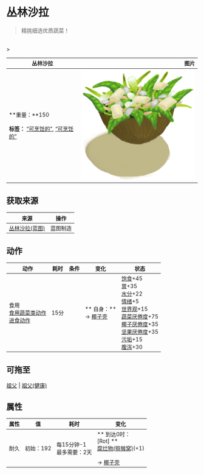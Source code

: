 # 丛林沙拉  
> 精挑细选优质蔬菜！  
<br>  
>   
  
  丛林沙拉  |   图片   
 ----  |  ----:   
 **重量：**150<br><br>**标签：**	[“可烹饪的”](tag_Cookable.md), [“可烹饪的”](tag_MealCoconutShell.md)  |  <img decoding="async" src="Sprite/JungleSalad.png" href="a.md" style="max-width:300px;max-height:300px;">   
  
## 获取来源  
来源  |  操作  
----  |  ----  
[丛林沙拉(蓝图)](Bp_JungleSalad.md)  |  蓝图制造  
## 动作  
动作  |  耗时  |  条件  |  变化  |  状态  
----  |  ----  |  ----  |  ----  |  ----  
食用<br>[食用蔬菜类动作](VegetarianAction.md)<br>[进食动作](EatingAction.md)  |  15分  |    |  ** 自身：**<br>→ [椰子壳](CoconutShell.md)  |  [饱食](Satiation.md)+45<br>[胃](Stomach.md)+35<br>[水分](Hydration.md)+22<br>[情绪](Morale.md)+5<br>[世界观](Structure.md)+15<br>[蔬菜<nobr>厌倦度</nobr>](SaturationVegetables.md)+75<br>[椰子<nobr>厌倦度</nobr>](SaturationCoconuts.md)+35<br>[坚果<nobr>厌倦度</nobr>](SaturationNuts.md)+35<br>[污垢](Filth.md)+15<br>[腹泻](Diarrhoea.md)+30  
## 可拖至  
[祖父](Grandfather.md) | [祖父(健康)](GrandfatherHealthy.md)  
## 属性   
属性  |  值  |  耗时  |  变化  
----  |  ----  |  ----  |  ----  
耐久  |  初始：192  |  每15分钟-1<br>最多需要：2天  |  ** 到达0时： **<br>** [Rot] **<br>  [腐烂物(猕猴窝)](RottenRemains.md)(+1)<br><br>→ [椰子壳](CoconutShell.md)  


<script>document.title="丛林沙拉 - 卡牌生存百科 Card Survival Wiki";</script>